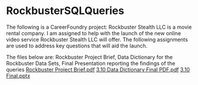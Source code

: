 # RockbusterSQLQueries
The following is a CareerFoundry project:
Rockbuster Stealth LLC is a movie rental company. I am assigned to help with the launch of the new online video service Rockbuster Stealth LLC will offer. The following assignments are used to address key questions that will aid the launch.


The files below are: Rockbuster Project Brief, Data Dictionary for the Rockbuster Data Sets, Final Presentation reporting the findings of the queries
[Rockbuster Project Brief.pdf](https://github.com/smithjustinc/RockbusterSQLQueries/files/10670147/Rockbuster.Project.Brief.pdf)
[3.10 Data Dictionary Final PDF.pdf](https://github.com/smithjustinc/RockbusterSQLQueries/files/10670150/3.10.Data.Dictionary.Final.PDF.pdf)
[3.10 Final.pptx](https://github.com/smithjustinc/RockbusterSQLQueries/files/10670158/3.10.Final.pptx)
